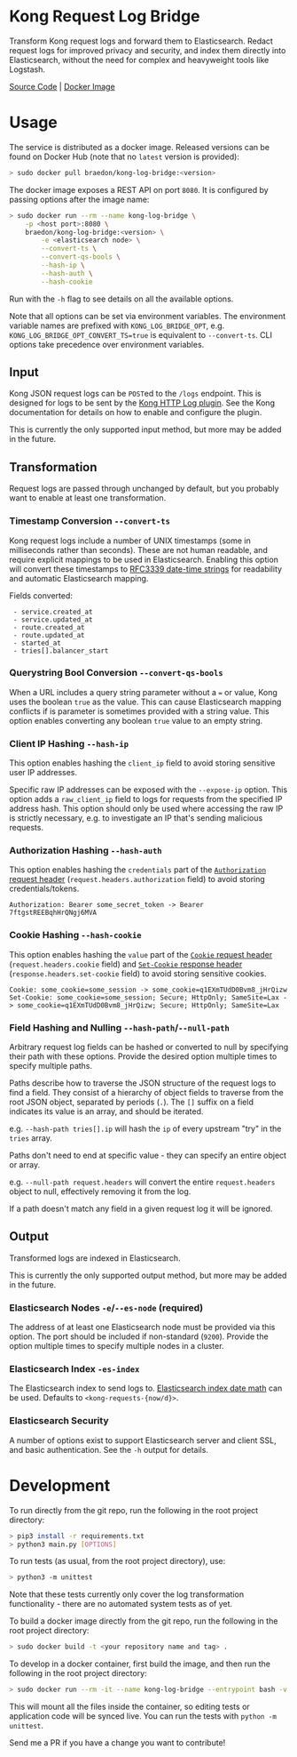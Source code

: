 Kong Request Log Bridge
====
Transform Kong request logs and forward them to Elasticsearch. Redact request logs for improved privacy and security, and index them directly into Elasticsearch, without the need for complex and heavyweight tools like Logstash.

[Source Code](https://github.com/braedon/kong-log-bridge) | [Docker Image](https://hub.docker.com/r/braedon/kong-log-bridge)

# Usage
The service is distributed as a docker image. Released versions can be found on Docker Hub (note that no `latest` version is provided):

```bash
> sudo docker pull braedon/kong-log-bridge:<version>
```

The docker image exposes a REST API on port `8080`. It is configured by passing options after the image name:
```bash
> sudo docker run --rm --name kong-log-bridge \
    -p <host port>:8080 \
    braedon/kong-log-bridge:<version> \
        -e <elasticsearch node> \
        --convert-ts \
        --convert-qs-bools \
        --hash-ip \
        --hash-auth \
        --hash-cookie
```
Run with the `-h` flag to see details on all the available options.

Note that all options can be set via environment variables. The environment variable names are prefixed with `KONG_LOG_BRIDGE_OPT`, e.g. `KONG_LOG_BRIDGE_OPT_CONVERT_TS=true` is equivalent to `--convert-ts`. CLI options take precedence over environment variables.

## Input
Kong JSON request logs can be `POST`ed to the `/logs` endpoint. This is designed for logs to be sent by the [Kong HTTP Log plugin](https://docs.konghq.com/hub/kong-inc/http-log/). See the Kong documentation for details on how to enable and configure the plugin.

This is currently the only supported input method, but more may be added in the future.

## Transformation
Request logs are passed through unchanged by default, but you probably want to enable at least one transformation.

### Timestamp Conversion `--convert-ts`
Kong request logs include a number of UNIX timestamps (some in milliseconds rather than seconds). These are not human readable, and require explicit mappings to be used in Elasticsearch. Enabling this option will convert these timestamps to [RFC3339 date-time strings](https://www.ietf.org/rfc/rfc3339.txt) for readability and automatic Elasticsearch mapping.

Fields converted:
```
 - service.created_at
 - service.updated_at
 - route.created_at
 - route.updated_at
 - started_at
 - tries[].balancer_start
```

### Querystring Bool Conversion `--convert-qs-bools`
When a URL includes a query string parameter without a `=` or value, Kong uses the boolean `true` as the value. This can cause Elasticsearch mapping conflicts if is parameter is sometimes provided with a string value. This option enables converting any boolean `true` value to an empty string.

### Client IP Hashing `--hash-ip`
This option enables hashing the `client_ip` field to avoid storing sensitive user IP addresses.

Specific raw IP addresses can be exposed with the `--expose-ip` option. This option adds a `raw_client_ip` field to logs for requests from the specified IP address hash. This option should only be used where accessing the raw IP is strictly necessary, e.g. to investigate an IP that's sending malicious requests.

### Authorization Hashing `--hash-auth`
This option enables hashing the `credentials` part of the [`Authorization` request header](https://developer.mozilla.org/en-US/docs/Web/HTTP/Headers/Authorization) (`request.headers.authorization` field) to avoid storing credentials/tokens.

```
Authorization: Bearer some_secret_token -> Bearer 7ftgstREEBqhHrQNgj6MVA
```

### Cookie Hashing `--hash-cookie`
This option enables hashing the `value` part of the [`Cookie` request header](https://developer.mozilla.org/en-US/docs/Web/HTTP/Headers/Cookie) (`request.headers.cookie` field) and [`Set-Cookie` response header](https://developer.mozilla.org/en-US/docs/Web/HTTP/Headers/Set-Cookie) (`response.headers.set-cookie` field) to avoid storing sensitive cookies.

```
Cookie: some_cookie=some_session -> some_cookie=q1EXmTUdD0Bvm8_jHrQizw
Set-Cookie: some_cookie=some_session; Secure; HttpOnly; SameSite=Lax -> some_cookie=q1EXmTUdD0Bvm8_jHrQizw; Secure; HttpOnly; SameSite=Lax
```

### Field Hashing and Nulling `--hash-path`/`--null-path`
Arbitrary request log fields can be hashed or converted to null by specifying their path with these options. Provide the desired option multiple times to specify multiple paths.

Paths describe how to traverse the JSON structure of the request logs to find a field. They consist of a hierarchy of object fields to traverse from the root JSON object, separated by periods (`.`). The `[]` suffix on a field indicates its value is an array, and should be iterated.

e.g. `--hash-path tries[].ip` will hash the `ip` of every upstream "try" in the `tries` array.

Paths don't need to end at specific value - they can specify an entire object or array.

e.g. `--null-path request.headers` will convert the entire `request.headers` object to null, effectively removing it from the log.

If a path doesn't match any field in a given request log it will be ignored.

## Output
Transformed logs are indexed in Elasticsearch.

This is currently the only supported output method, but more may be added in the future.

### Elasticsearch Nodes `-e`/`--es-node` (required)
The address of at least one Elasticsearch node must be provided via this option. The port should be included if non-standard (`9200`). Provide the option multiple times to specify multiple nodes in a cluster.

### Elasticsearch Index `-es-index`
The Elasticsearch index to send logs to. [Elasticsearch index date math](https://www.elastic.co/guide/en/elasticsearch/reference/current/date-math-index-names.html) can be used. Defaults to `<kong-requests-{now/d}>`.

### Elasticsearch Security
A number of options exist to support Elasticsearch server and client SSL, and basic authentication. See the `-h` output for details.

# Development
To run directly from the git repo, run the following in the root project directory:
```bash
> pip3 install -r requirements.txt
> python3 main.py [OPTIONS]
```
To run tests (as usual, from the root project directory), use:
```bash
> python3 -m unittest
```
Note that these tests currently only cover the log transformation functionality - there are no automated system tests as of yet.

To build a docker image directly from the git repo, run the following in the root project directory:
```bash
> sudo docker build -t <your repository name and tag> .
```

To develop in a docker container, first build the image, and then run the following in the root project directory:
```bash
> sudo docker run --rm -it --name kong-log-bridge --entrypoint bash -v $(pwd):/app <your repository name and tag>
```
This will mount all the files inside the container, so editing tests or application code will be synced live. You can run the tests with `python -m unittest`.

Send me a PR if you have a change you want to contribute!
